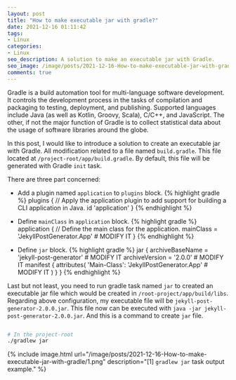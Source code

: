 ```yaml
---
layout: post
title: "How to make executable jar with gradle?"
date: 2021-12-16 01:11:42
tags:
- Linux
categories:
- Linux
seo_description: A solution to make an executable jar with Gradle.
seo_image: /image/posts/2021-12-16-How-to-make-executable-jar-with-gradle/1.png
comments: true
---
```


Gradle is a build automation tool for multi-language software development. It controls the development process in the tasks of compilation
and packaging to testing, deployment, and publishing. Supported languages include Java (as well as Kotlin, Groovy, Scala), C/C++, and
JavaScript. The other, if not the major function of Gradle is to collect statistical data about the usage of software libraries around
the globe.

In this post, I would like to introduce a solution to create an executable jar with Gradle. All modification related to a file named
`build.gradle`. This file located at `/project-root/app/build.gradle`. By default, this file will be generated with Gradle `init` task.

There are three part concerned:
- Add a plugin named `application` to `plugins` block.
{% highlight gradle %}
plugins {
    // Apply the application plugin to add support for building a CLI application in Java.
    id 'application'
}
{% endhighlight %}

- Define `mainClass` in `application` block.
{% highlight gradle %}
application {
    // Define the main class for the application.
    mainClass = 'JekyllPostGenerator.App'              # MODIFY IT
}
{% endhighlight %}

- Define `jar` block.
{% highlight gradle %}
jar {
    archiveBaseName = 'jekyll-post-generator'          # MODIFY IT
    archiveVersion =  '2.0.0'                          # MODIFY IT
    manifest {
        attributes(
               'Main-Class': 'JekyllPostGenerator.App' # MODIFY IT
        )
    }
}
{% endhighlight %}


Last but not least, you need to run gradle task named `jar` to created an executable jar file which would be created in `/root-project/app/build/libs`. Regarding above configuration,
my executable file will be `jekyll-post-generator-2.0.0.jar`. This file now can be executed with `java -jar jekyll-post-generator-2.0.0.jar`. And this is a command to create `jar` file.
```bash

# In the project-root
./gradlew jar

```

{% include image.html url="/image/posts/2021-12-16-How-to-make-executable-jar-with-gradle/1.png" description="[1] `gradlew jar` task output example." %}
